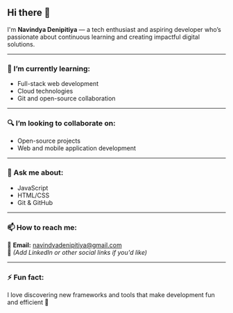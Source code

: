 ## Hi there 👋

I'm **Navindya Denipitiya** — a tech enthusiast and aspiring developer who’s passionate about continuous learning and creating impactful digital solutions.

---

### 🌱 I’m currently learning:
- Full-stack web development
- Cloud technologies
- Git and open-source collaboration

---

### 🔍 I’m looking to collaborate on:
- Open-source projects
- Web and mobile application development

---

### 💬 Ask me about:
- JavaScript
- HTML/CSS
- Git & GitHub

---

### 📫 How to reach me:
📧 **Email:** navindyadenipitiya@gmail.com  
🔗 *(Add LinkedIn or other social links if you'd like)*

---

### ⚡ Fun fact:
I love discovering new frameworks and tools that make development fun and efficient 🚀

<!--
**NavindyaD/NavindyaD** is a ✨ _special_ ✨ repository because its `README.md` (this file) appears on your GitHub profile.
-->
